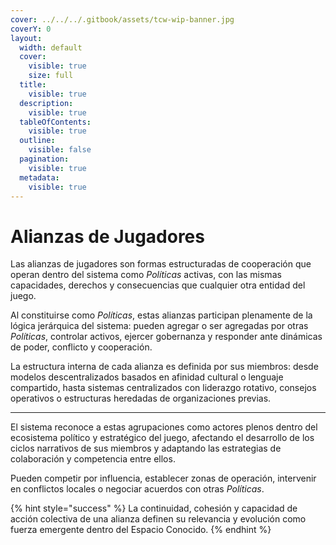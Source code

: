 ```yaml
---
cover: ../../../.gitbook/assets/tcw-wip-banner.jpg
coverY: 0
layout:
  width: default
  cover:
    visible: true
    size: full
  title:
    visible: true
  description:
    visible: true
  tableOfContents:
    visible: true
  outline:
    visible: false
  pagination:
    visible: true
  metadata:
    visible: true
---
```


# Alianzas de Jugadores

Las alianzas de jugadores son formas estructuradas de cooperación que operan dentro del sistema como _Políticas_ activas, con las mismas capacidades, derechos y consecuencias que cualquier otra entidad del juego.

Al constituirse como _Políticas_, estas alianzas participan plenamente de la lógica jerárquica del sistema: pueden agregar o ser agregadas por otras _Políticas_, controlar activos, ejercer gobernanza y responder ante dinámicas de poder, conflicto y cooperación.

La estructura interna de cada alianza es definida por sus miembros: desde modelos descentralizados basados en afinidad cultural o lenguaje compartido, hasta sistemas centralizados con liderazgo rotativo, consejos operativos o estructuras heredadas de organizaciones previas.

***

El sistema reconoce a estas agrupaciones como actores plenos dentro del ecosistema político y estratégico del juego, afectando el desarrollo de los ciclos narrativos de sus miembros y adaptando las estrategias de colaboración y competencia entre ellos.

Pueden competir por influencia, establecer zonas de operación, intervenir en conflictos locales o negociar acuerdos con otras _Políticas_.

{% hint style="success" %}
La continuidad, cohesión y capacidad de acción colectiva de una alianza definen su relevancia y evolución como fuerza emergente dentro del Espacio Conocido.
{% endhint %}
